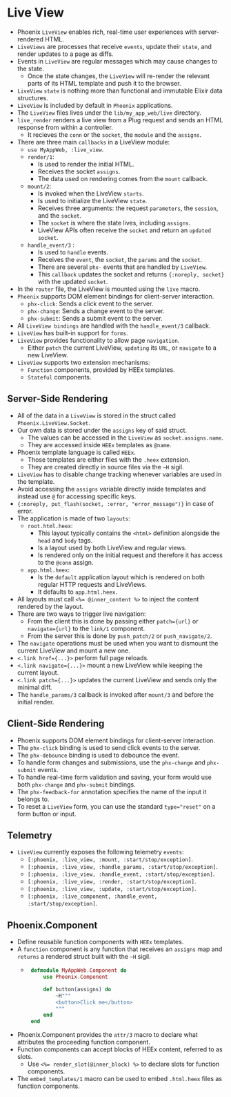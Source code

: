 # Live View

- Phoenix `LiveView` enables rich, real-time user experiences with server-rendered HTML.
- `LiveViews` are processes that receive `events`, update their `state`, and render updates to a page as diffs.
- Events in `LiveView` are regular messages which may cause changes to the state.
    - Once the state changes, the `LiveView` will re-render the relevant parts of its HTML template and push it to the browser.
- `LiveView` `state` is nothing more than functional and immutable Elixir data structures.
- `LiveView` is included by default in `Phoenix` applications.
- The `LiveView` files lives under the `lib/my_app_web/live` directory.
- `live_render` renders a live view from a Plug request and sends an HTML response from within a controller.
    - It recieves the `conn` or the `socket`, the `module` and the `assigns`.
- There are three main `callbacks` in a LiveView module:
    - `use MyAppWeb, :live_view`.
    - `render/1`:
        - Is used to render the initial HTML.
        - Receives the socket `assigns`.
        - The data used on rendering comes from the `mount` callback.
    - `mount/2`:
        - Is invoked when the LiveView `starts`.
        - Is used to initialize the LiveView `state`.
        - Receives three arguments: the request `parameters`, the `session`, and the `socket`.
        - The `socket` is where the state lives, including `assigns`.
        - LiveView APIs often receive the `socket` and return an `updated socket`.
    - `handle_event/3` :
        - Is used to `handle` events.
        - Receives the `event`, the `socket`, the `params` and the `socket`.
        - There are several `phx-` events that are handled by `LiveView`.
        - This `callback` updates the socket and returns `{:noreply, socket}` with the updated `socket`.
- In the `router` file, the LiveView is mounted using the `live` macro.
- `Phoenix` supports DOM element bindings for client-server interaction.
    - `phx-click`: Sends a click event to the server.
    - `phx-change`: Sends a change event to the server.
    - `phx-submit`: Sends a submit event to the server.
- All `LiveView bindings` are handled with the `handle_event/3` callback.
- `LiveView` has built-in support for `forms`.
- `LiveView` provides functionality to allow page `navigation`.
    - Either `patch` the current LiveView, `updating` its `URL`, or `navigate` to a new LiveView.
- `LiveView` supports two extension mechanisms:
    - `Function` components, provided by HEEx templates.
    - `Stateful` components.

## Server-Side Rendering

- All of the data in a `LiveView` is stored in the struct called `Phoenix.LiveView.Socket`.
- Our own data is stored under the `assigns` key of said struct.
    - The values can be accessed in the `LiveView` as `socket.assigns.name`.
    - They are accessed inside `HEEx` templates as `@name`.
- Phoenix template language is called `HEEx`.
    - Those templates are either files with the `.heex` extension.
    - They are created directly in source files via the `~H` sigil.
- `LiveView` has to disable change tracking whenever variables are used in the template.
- Avoid accessing the `assigns` variable directly inside templates and instead use `@` for accessing specific keys.
- `{:noreply, put_flash(socket, :error, "error_message")}` in case of error.
- The application is made of two `layouts`:
    - `root.html.heex`:
        - This layout typically contains the `<html>` definition alongside the `head` and `body` tags.
        - Is a layout used by both LiveView and regular views.
        - Is rendered only on the initial request and therefore it has access to the `@conn` assign.
    - `app.html.heex`:
        - Is the `default` application layout which is rendered on both regular HTTP requests and LiveViews.
        - It defaults to `app.html.heex`.
- All layouts must call `<%= @inner_content %>` to inject the content rendered by the layout.
- There are two ways to trigger live navigation:
    - From the client this is done by passing either `patch={url}` or `navigate={url}` to the `link/1` component.
    - From the server this is done by `push_patch/2` or `push_navigate/2`.
- The `navigate` operations must be used when you want to dismount the current LiveView and mount a new one.
- `<.link href={...}>` perform full page reloads.
- `<.link navigate={...}>` mount a new LiveView while keeping the current layout.
- `<.link patch={...}>` updates the current LiveView and sends only the minimal diff.
- The `handle_params/3` callback is invoked after `mount/3` and before the initial render.

## Client-Side Rendering

- Phoenix supports DOM element bindings for client-server interaction.
- The `phx-click` binding is used to send click events to the server.
- The `phx-debounce` binding is used to debounce the event.
- To handle form changes and submissions, use the `phx-change` and `phx-submit` events.
- To handle real-time form validation and saving, your form would use both `phx-change` and `phx-submit` bindings.
- The `phx-feedback-for` annotation specifies the name of the input it belongs to.
- To reset a `LiveView` form, you can use the standard `type="reset"` on a form button or input.

## Telemetry

- `LiveView` currently exposes the following telemetry `events`:
    - `[:phoenix, :live_view, :mount, :start/stop/exception]`.
    - `[:phoenix, :live_view, :handle_params, :start/stop/exception]`.
    - `[:phoenix, :live_view, :handle_event, :start/stop/exception]`.
    - `[:phoenix, :live_view, :render, :start/stop/exception]`.
    - `[:phoenix, :live_view, :update, :start/stop/exception]`.
    - `[:phoenix, :live_component, :handle_event, :start/stop/exception]`.

## Phoenix.Component

- Define reusable function components with `HEEx` templates.
- A `function` component is any function that receives an `assigns` map and `returns` a rendered struct built with the `~H` sigil.
    -  ```elixir
        defmodule MyAppWeb.Component do
            use Phoenix.Component

            def button(assigns) do
                ~H"""
                <button>Click me</button>
                """
            end
        end
        ```
- Phoenix.Component provides the `attr/3` macro to declare what attributes the proceeding function component.
- Function components can accept blocks of HEEx content, referred to as slots.
    - Use `<%= render_slot(@inner_block) %>`  to declare slots for function components.
- The `embed_templates/1` macro can be used to embed `.html.heex` files as function components.
